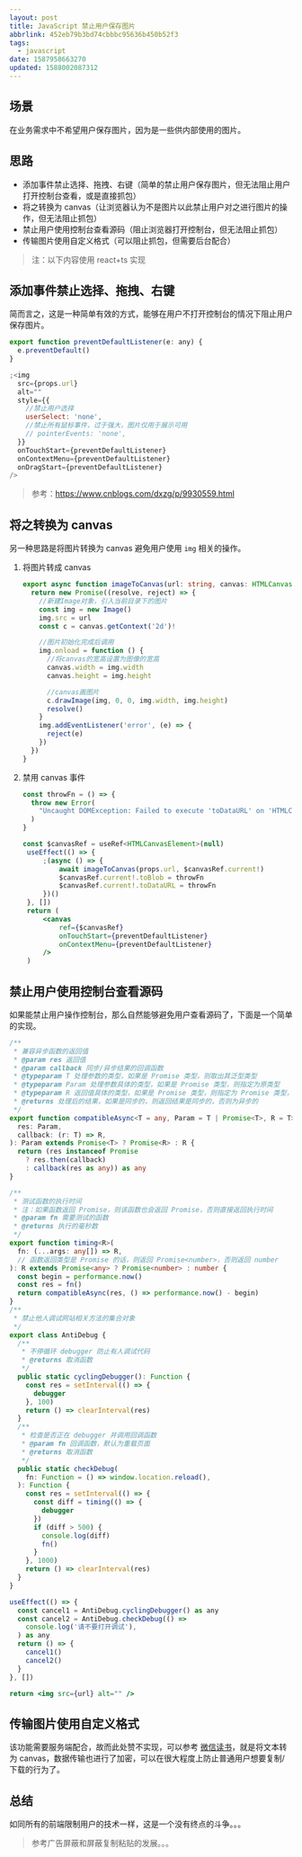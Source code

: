 ```yaml
---
layout: post
title: JavaScript 禁止用户保存图片
abbrlink: 452eb79b3bd74cbbbc95636b450b52f3
tags:
  - javascript
date: 1587958663270
updated: 1588002087312
---
```


## 场景

在业务需求中不希望用户保存图片，因为是一些供内部使用的图片。

## 思路

*   添加事件禁止选择、拖拽、右键（简单的禁止用户保存图片，但无法阻止用户打开控制台查看，或是直接抓包）
*   将之转换为 canvas（让浏览器认为不是图片以此禁止用户对之进行图片的操作，但无法阻止抓包）
*   禁止用户使用控制台查看源码（阻止浏览器打开控制台，但无法阻止抓包）
*   传输图片使用自定义格式（可以阻止抓包，但需要后台配合）

> 注：以下内容使用 react+ts 实现

## 添加事件禁止选择、拖拽、右键

简而言之，这是一种简单有效的方式，能够在用户不打开控制台的情况下阻止用户保存图片。

```jsx
export function preventDefaultListener(e: any) {
  e.preventDefault()
}

;<img
  src={props.url}
  alt=""
  style={{
    //禁止用户选择
    userSelect: 'none',
    //禁止所有鼠标事件，过于强大，图片仅用于展示可用
    // pointerEvents: 'none',
  }}
  onTouchStart={preventDefaultListener}
  onContextMenu={preventDefaultListener}
  onDragStart={preventDefaultListener}
/>
```

> 参考：<https://www.cnblogs.com/dxzg/p/9930559.html>

## 将之转换为 canvas

另一种思路是将图片转换为 canvas 避免用户使用 `img` 相关的操作。

1.  将图片转成 canvas

    ```ts
    export async function imageToCanvas(url: string, canvas: HTMLCanvasElement) {
      return new Promise((resolve, reject) => {
        //新建Image对象，引入当前目录下的图片
        const img = new Image()
        img.src = url
        const c = canvas.getContext('2d')!

        //图片初始化完成后调用
        img.onload = function () {
          //将canvas的宽高设置为图像的宽高
          canvas.width = img.width
          canvas.height = img.height

          //canvas画图片
          c.drawImage(img, 0, 0, img.width, img.height)
          resolve()
        }
        img.addEventListener('error', (e) => {
          reject(e)
        })
      })
    }
    ```

2.  禁用 canvas 事件

    ```jsx
    const throwFn = () => {
      throw new Error(
        "Uncaught DOMException: Failed to execute 'toDataURL' on 'HTMLCanvasElement': Tainted canvases may not be exported.",
      )
    }

    const $canvasRef = useRef<HTMLCanvasElement>(null)
     useEffect(() => {
         ;(async () => {
             await imageToCanvas(props.url, $canvasRef.current!)
             $canvasRef.current!.toBlob = throwFn
             $canvasRef.current!.toDataURL = throwFn
         })()
     }, [])
     return (
         <canvas
             ref={$canvasRef}
             onTouchStart={preventDefaultListener}
             onContextMenu={preventDefaultListener}
         />
     )
    ```

## 禁止用户使用控制台查看源码

如果能禁止用户操作控制台，那么自然能够避免用户查看源码了，下面是一个简单的实现。

```ts
/**
 * 兼容异步函数的返回值
 * @param res 返回值
 * @param callback 同步/异步结果的回调函数
 * @typeparam T 处理参数的类型，如果是 Promise 类型，则取出其泛型类型
 * @typeparam Param 处理参数具体的类型，如果是 Promise 类型，则指定为原类型
 * @typeparam R 返回值具体的类型，如果是 Promise 类型，则指定为 Promise 类型，否则为原类型
 * @returns 处理后的结果，如果是同步的，则返回结果是同步的，否则为异步的
 */
export function compatibleAsync<T = any, Param = T | Promise<T>, R = T>(
  res: Param,
  callback: (r: T) => R,
): Param extends Promise<T> ? Promise<R> : R {
  return (res instanceof Promise
    ? res.then(callback)
    : callback(res as any)) as any
}

/**
 * 测试函数的执行时间
 * 注：如果函数返回 Promise，则该函数也会返回 Promise，否则直接返回执行时间
 * @param fn 需要测试的函数
 * @returns 执行的毫秒数
 */
export function timing<R>(
  fn: (...args: any[]) => R,
  // 函数返回类型是 Promise 的话，则返回 Promise<number>，否则返回 number
): R extends Promise<any> ? Promise<number> : number {
  const begin = performance.now()
  const res = fn()
  return compatibleAsync(res, () => performance.now() - begin)
}
/**
 * 禁止他人调试网站相关方法的集合对象
 */
export class AntiDebug {
  /**
   * 不停循环 debugger 防止有人调试代码
   * @returns 取消函数
   */
  public static cyclingDebugger(): Function {
    const res = setInterval(() => {
      debugger
    }, 100)
    return () => clearInterval(res)
  }
  /**
   * 检查是否正在 debugger 并调用回调函数
   * @param fn 回调函数，默认为重载页面
   * @returns 取消函数
   */
  public static checkDebug(
    fn: Function = () => window.location.reload(),
  ): Function {
    const res = setInterval(() => {
      const diff = timing(() => {
        debugger
      })
      if (diff > 500) {
        console.log(diff)
        fn()
      }
    }, 1000)
    return () => clearInterval(res)
  }
}
```

```jsx
useEffect(() => {
  const cancel1 = AntiDebug.cyclingDebugger() as any
  const cancel2 = AntiDebug.checkDebug(() =>
    console.log('请不要打开调试'),
  ) as any
  return () => {
    cancel1()
    cancel2()
  }
}, [])

return <img src={url} alt="" />
```

## 传输图片使用自定义格式

该功能需要服务端配合，故而此处赞不实现，可以参考 [微信读书](https://weread.qq.com/)，就是将文本转为 canvas，数据传输也进行了加密，可以在很大程度上防止普通用户想要复制/下载的行为了。

## 总结

如同所有的前端限制用户的技术一样，这是一个没有终点的斗争。。。

> 参考广告屏蔽和屏蔽复制粘贴的发展。。。
